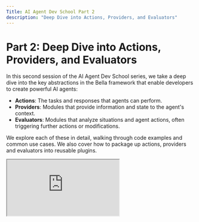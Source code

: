 ```yaml
---
Title: AI Agent Dev School Part 2
description: "Deep Dive into Actions, Providers, and Evaluators"
---
```


# Part 2: Deep Dive into Actions, Providers, and Evaluators

In this second session of the AI Agent Dev School series, we take a deep dive into the key abstractions in the Bella framework that enable developers to create powerful AI agents:

- **Actions**: The tasks and responses that agents can perform.
- **Providers**: Modules that provide information and state to the agent's context.
- **Evaluators**: Modules that analyze situations and agent actions, often triggering further actions or modifications.

We explore each of these in detail, walking through code examples and common use cases. We also cover how to package up actions, providers and evaluators into reusable plugins.

<div className="responsive-iframe">
  <iframe
    src="https://www.youtube.com/embed/XenGeAcPAQo"
    title="YouTube video player"
    allow="accelerometer; autoplay; clipboard-write; encrypted-media; gyroscope; picture-in-picture"
    allowFullScreen
  />
</div>

---

# Key Sections

- [**00:03:33** - Shift in focus from characters (Dev School Part 1) to agent capabilities](https://www.youtube.com/watch?v=XenGeAcPAQo&t=213)
- [**00:07:09** - Deep dive into providers, actions, and evaluators, the core building blocks of Bella](https://www.youtube.com/watch?v=XenGeAcPAQo&t=429)
- [**00:07:28** - Discussion about actions vs. tools, favoring decoupled intent and action execution](https://www.youtube.com/watch?v=XenGeAcPAQo&t=448)
- [**00:18:02** - Explanation of providers and their function as information sources for agents](https://www.youtube.com/watch?v=XenGeAcPAQo&t=1082)
- [**00:20:15** - Introduction to evaluators and their role in agent reflection and state analysis](https://www.youtube.com/watch?v=XenGeAcPAQo&t=1215)
- [**00:29:22** - Brief overview of clients as connectors to external platforms](https://www.youtube.com/watch?v=XenGeAcPAQo&t=1762)
- [**00:31:02** - Description of adapters and their function in database interactions](https://www.youtube.com/watch?v=XenGeAcPAQo&t=1862)
- [**00:34:02** - Discussion about plugins as bundles of core components, examples, and recommendations](https://www.youtube.com/watch?v=XenGeAcPAQo&t=2042)
- [**00:40:31** - Live Coding Demo begins: Creating a new plugin from scratch (DevSchoolExamplePlugin)](https://www.youtube.com/watch?v=XenGeAcPAQo&t=2431)
- [**00:47:54** - Implementing the simple HelloWorldAction](https://www.youtube.com/watch?v=XenGeAcPAQo&t=2791)
- [**01:00:26** - Implementing the CurrentNewsAction (fetching and formatting news data)](https://www.youtube.com/watch?v=XenGeAcPAQo&t=3626)
- [**01:22:09** - Demonstrating the Bella Client for interacting with agents locally](https://www.youtube.com/watch?v=XenGeAcPAQo&t=4929)
- [**01:23:54** - Q&A: Plugin usage in character files, installation, Bella vs. Bella Starter](https://www.youtube.com/watch?v=XenGeAcPAQo&t=5034)
- [**01:36:17** - Saving agent responses as memories in the database](https://www.youtube.com/watch?v=XenGeAcPAQo&t=5777)
- [**01:43:06** - Using prompts for data extraction within actions](https://www.youtube.com/watch?v=XenGeAcPAQo&t=6186)
- [**01:51:54** - Importance of deleting the database during development to avoid context issues](https://www.youtube.com/watch?v=XenGeAcPAQo&t=6714)
- [**01:57:04** - Viewing agent context via console logs to understand model inputs](https://www.youtube.com/watch?v=XenGeAcPAQo&t=7024)
- [**02:07:07** - Explanation of memory management with knowledge, facts, and lore](https://www.youtube.com/watch?v=XenGeAcPAQo&t=7627)
- [**02:16:53** - Q&A: Prompt engineering opportunities, knowledge chunking and retrieval](https://www.youtube.com/watch?v=XenGeAcPAQo&t=8213)
- [**02:22:57** - Call for contributions: Encouraging viewers to create their own actions and plugins](https://www.youtube.com/watch?v=XenGeAcPAQo&t=8577)
- [**02:26:31** - Closing remarks and future DevSchool session announcements](https://www.youtube.com/watch?v=XenGeAcPAQo&t=8791)

# Working with Actions

Actions represent the core capabilities of an AI agent - the things it can actually do. In Bella, an action is defined by:

- **Name**: The unique name used to reference the action
- **Description**: Used to inform the agent when this action should be invoked
- **Handler**: The code that actually executes the action logic
- **Validator**: Determines if the action is valid to be called given the current context

Some key points about actions in Bella:

- The agent decides which action to call based on the name and description. It does not have insight into the actual action code.
- The handler receives the agent runtime, the triggering message, the current state, and a callback function to send messages back to the user.
- The validate function allows for complex logic to determine action availability based on context and state.

# Providers: Injecting State and Context

Providers allow developers to dynamically inject relevant information into the agent's context. This could be real-time data, user information, results of previous conversations, or any other state the agent may need.

Key aspects of providers:

- Defined by a single `get` function that returns relevant state
- Called before each agent execution to hydrate the context
- Can conditionally provide state based on the current context

Common provider examples include current time, user preferences, conversation history, and external API data.

# Evaluators: Reflection and Analysis

Evaluators run after each agent action, allowing the agent to reflect on what happened and potentially trigger additional actions. They are a key component in creating agents that can learn and adapt.

Some common use cases for evaluators:

- Extracting and storing facts from a conversation for future reference
- Analyzing user sentiment to measure trust and relationship
- Identifying key intents and entities to inform future actions
- Implementing feedback loops for agent improvement

Evaluators work in close conjunction with providers - often an evaluator will extract some insight that a provider will then inject into future context.

# Packaging Plugins

The plugin system in Bella allows developers to package up related actions, providers and evaluators into reusable modules. A plugin is defined by:

- `package.json`: Metadata about the plugin
- `tsconfig.json`: TypeScript configuration
- `index.ts`: Registers the plugin's actions, providers and evaluators
- `src` directory: Contains the actual action, provider and evaluator code

Plugins can be published to npm and then easily imported into any Bella agent. This enables a powerful ecosystem of reusable agent capabilities.

# Examples

The session walks through several code examples to illustrate these concepts:

1. Defining a simple "Hello World" action
2. Creating a "Current News" action that retrieves news headlines
3. Implementing a provider that injects a random emotion into the context
4. Registering actions and providers in a plugin

# Key Takeaways

- Actions, providers and evaluators are the core building blocks of agent behavior in Bella
- Actions define what agents can do, providers manage context and state, and evaluators allow for reflection and adaptation
- The plugin system enables reusable packaging of agent capabilities
- Effective prompt engineering around the composition of the agent context is a key area for optimization

With a solid understanding of these abstractions, developers have immense power and flexibility to create agent behaviors in Bella. The next session will dive into an end-to-end example.
